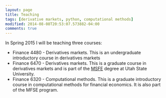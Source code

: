 ```yaml
---
layout: page
title: Teaching
tags: [derivative markets, python, computational methods]
modified: 2014-08-08T20:53:07.573882-04:00
comments: true
---
```


In Spring 2015 I will be teaching three courses:

* Finance 4480 - Derivatives markets. This is an undergraduate introductory course in derivatives markets
* Finance 6470 - Derivatives markets. This is a graduate course in derivatives markets and is part of the [MSFE](http://huntsman.usu.edu/msfe/) degree at Utah State University.
* Finance 6320 - Computational methods. This is a graduate introductory course in computational methods for financial economics. It is also part of the MFSE program.
